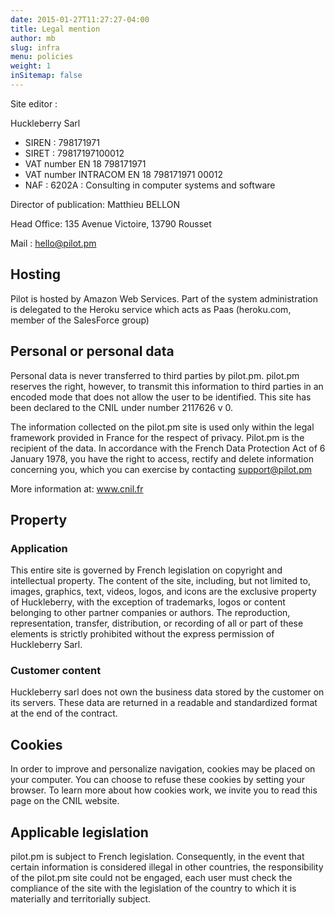 ```yaml
---
date: 2015-01-27T11:27:27-04:00
title: Legal mention
author: mb
slug: infra
menu: policies
weight: 1
inSitemap: false
---
```


Site editor : 

Huckleberry Sarl

- SIREN : 798171971
- SIRET : 79817197100012
- VAT number EN 18 798171971
- VAT number INTRACOM EN 18 798171971 00012
- NAF : 6202A : Consulting in computer systems and software

Director of publication: Matthieu BELLON

Head Office: 135 Avenue Victoire, 13790 Rousset

Mail : hello@pilot.pm

## Hosting
Pilot is hosted by Amazon Web Services. Part of the system administration is delegated to the Heroku service which acts as Paas (heroku.com, member of the SalesForce group)

## Personal or personal data

Personal data is never transferred to third parties by pilot.pm. pilot.pm reserves the right, however, to transmit this information to third parties in an encoded mode that does not allow the user to be identified.
This site has been declared to the CNIL under number 2117626 v 0.

The information collected on the pilot.pm site is used only within the legal framework provided in France for the respect of privacy. Pilot.pm is the recipient of the data. In accordance with the French Data Protection Act of 6 January 1978, you have the right to access, rectify and delete information concerning you, which you can exercise by contacting support@pilot.pm

More information at: www.cnil.fr

## Property
### Application
This entire site is governed by French legislation on copyright and intellectual property. The content of the site, including, but not limited to, images, graphics, text, videos, logos, and icons are the exclusive property of Huckleberry, with the exception of trademarks, logos or content belonging to other partner companies or authors.
The reproduction, representation, transfer, distribution, or recording of all or part of these elements is strictly prohibited without the express permission of Huckleberry Sarl.
### Customer content
Huckleberry sarl does not own the business data stored by the customer on its servers. These data are returned in a readable and standardized format at the end of the contract.

## Cookies
In order to improve and personalize navigation, cookies may be placed on your computer. You can choose to refuse these cookies by setting your browser. To learn more about how cookies work, we invite you to read this page on the CNIL website.

## Applicable legislation
pilot.pm is subject to French legislation. Consequently, in the event that certain information is considered illegal in other countries, the responsibility of the pilot.pm site could not be engaged, each user must check the compliance of the site with the legislation of the country to which it is materially and territorially subject.

